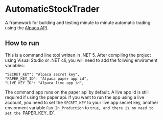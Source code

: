 # AutomaticStockTrader

A framework for building and testing minute to minute automatic trading using the [Alpaca API](https://alpaca.markets/).

## How to run

This is a command line tool written in .NET 5. After compiling the project using Visual Studio or .NET cli,
you will need to add the follwing enviroment variables:

```
"SECRET_KEY": "Alpaca secret key",
"PAPER_KEY_ID": "Alpaca paper app id",
"LIVE_KEY_ID": "Alpaca live app id",
```

The command app runs on the paper api by default. A live app id is still required if using the paper api. If you 
want to run the app using a live account, you need to set the `SECRET_KEY` to your live app secret key, another 
enviorment variable `Run_In_Production` to `true, and there is no need to set the `PAPER_KEY_ID`.
